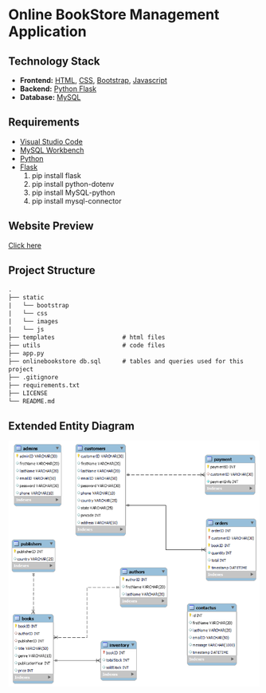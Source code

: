 # Online BookStore Management Application
 
## Technology Stack
* **Frontend:** [HTML](https://html.com/), [CSS](https://developer.mozilla.org/en-US/docs/Web/CSS), [Bootstrap](https://getbootstrap.com/), [Javascript](https://developer.mozilla.org/en-US/docs/Web/JavaScript)
* **Backend:** [Python Flask](https://flask.palletsprojects.com/en/2.0.x/)
* **Database:** [MySQL](https://www.mysql.com/)

## Requirements
* [Visual Studio Code](https://code.visualstudio.com/)
* [MySQL Workbench](https://www.mysql.com/products/workbench/)
* [Python](https://www.python.org/)
* [Flask](https://pypi.org/project/Flask/)
    1. pip install flask  
    2. pip install python-dotenv
    3. pip install MySQL-python
    4. pip install mysql-connector

## Website Preview
[Click here](https://github.com/Yogi0410/online-bookstore-management/blob/main/README.md)

## Project Structure
    .
    ├── static          
    |   └── bootstrap
    |   └── css
    |   └── images
    |   └── js
    ├── templates                   # html files 
    ├── utils                       # code files
    ├── app.py              
    ├── onlinebookstore db.sql      # tables and queries used for this project
    ├── .gitignore
    ├── requirements.txt
    ├── LICENSE
    └── README.md

## Extended Entity Diagram
![Screenshot](./static/images/EERDiagram.png)